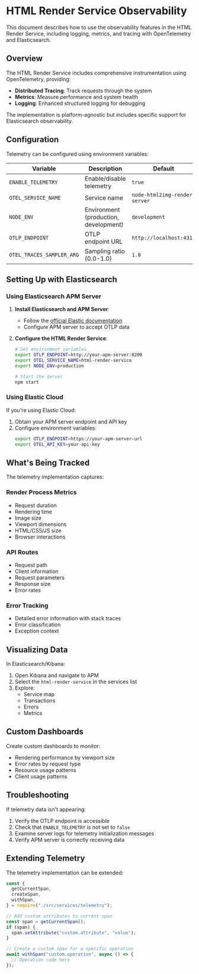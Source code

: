 # HTML Render Service Observability

This document describes how to use the observability features in the HTML Render Service, including logging, metrics, and tracing with OpenTelemetry and Elasticsearch.

## Overview

The HTML Render Service includes comprehensive instrumentation using OpenTelemetry, providing:

- **Distributed Tracing**: Track requests through the system
- **Metrics**: Measure performance and system health
- **Logging**: Enhanced structured logging for debugging

The implementation is platform-agnostic but includes specific support for Elasticsearch observability.

## Configuration

Telemetry can be configured using environment variables:

| Variable                  | Description                           | Default                       |
| ------------------------- | ------------------------------------- | ----------------------------- |
| `ENABLE_TELEMETRY`        | Enable/disable telemetry              | `true`                        |
| `OTEL_SERVICE_NAME`       | Service name                          | `node-html2img-render-server` |
| `NODE_ENV`                | Environment (production, development) | `development`                 |
| `OTLP_ENDPOINT`           | OTLP endpoint URL                     | `http://localhost:4318`       |
| `OTEL_TRACES_SAMPLER_ARG` | Sampling ratio (0.0-1.0)              | `1.0`                         |

## Setting Up with Elasticsearch

### Using Elasticsearch APM Server

1. **Install Elasticsearch and APM Server**:

   - Follow the [official Elastic documentation](https://www.elastic.co/guide/en/apm/guide/current/apm-quick-start.html)
   - Configure APM server to accept OTLP data

2. **Configure the HTML Render Service**:

   ```bash
   # Set environment variables
   export OTLP_ENDPOINT=http://your-apm-server:8200
   export OTEL_SERVICE_NAME=html-render-service
   export NODE_ENV=production

   # Start the server
   npm start
   ```

### Using Elastic Cloud

If you're using Elastic Cloud:

1. Obtain your APM server endpoint and API key
2. Configure environment variables:
   ```bash
   export OTLP_ENDPOINT=https://your-apm-server-url
   export OTEL_API_KEY=your-api-key
   ```

## What's Being Tracked

The telemetry implementation captures:

### Render Process Metrics

- Request duration
- Rendering time
- Image size
- Viewport dimensions
- HTML/CSS/JS size
- Browser interactions

### API Routes

- Request path
- Client information
- Request parameters
- Response size
- Error rates

### Error Tracking

- Detailed error information with stack traces
- Error classification
- Exception context

## Visualizing Data

In Elasticsearch/Kibana:

1. Open Kibana and navigate to APM
2. Select the `html-render-service` in the services list
3. Explore:
   - Service map
   - Transactions
   - Errors
   - Metrics

## Custom Dashboards

Create custom dashboards to monitor:

- Rendering performance by viewport size
- Error rates by request type
- Resource usage patterns
- Client usage patterns

## Troubleshooting

If telemetry data isn't appearing:

1. Verify the OTLP endpoint is accessible
2. Check that `ENABLE_TELEMETRY` is not set to `false`
3. Examine server logs for telemetry initialization messages
4. Verify APM server is correctly receiving data

## Extending Telemetry

The telemetry implementation can be extended:

```javascript
const {
  getCurrentSpan,
  createSpan,
  withSpan,
} = require("./src/services/telemetry");

// Add custom attributes to current span
const span = getCurrentSpan();
if (span) {
  span.setAttribute("custom.attribute", "value");
}

// Create a custom span for a specific operation
await withSpan("custom.operation", async () => {
  // Operation code here
});
```
